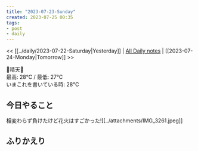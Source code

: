 ```yaml
---
title: "2023-07-23-Sunday"
created: 2023-07-25 00:35
tags:
- post
- daily
---
```


<< [[../daily/2023-07-22-Saturday|Yesterday]] | [All Daily notes](/tags/daily) | [[2023-07-24-Monday|Tomorrow]] >>

🔆晴天🔆  
最高: 28℃ / 最低: 27℃  
いまこれを書いている時: 28℃

## 今日やること

相変わらず負けたけど花火はすごかった![[../attachments/IMG_3261.jpeg]]

## ふりかえり